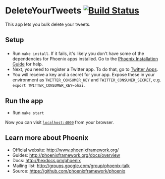 # DeleteYourTweets [![Build Status](https://travis-ci.org/vsmart/delete-your-tweets.svg?branch=travis)](https://travis-ci.org/vsmart/delete-your-tweets)

This app lets you bulk delete your tweets.

## Setup

###
* Run `make install`. If it fails, it's likely you don't have some of the dependencies for Phoenix apps installed. Go to the [Phoenix Installation Guide](http://www.phoenixframework.org/docs/installation) for help.
* Next, you need to register a Twitter app. To do that, go to [Twitter Apps](https://apps.twitter.com).
* You will receive a key and a secret for your app. Expose these in your environment as `TWITTER_CONSUMER_KEY` and `TWITTER_CONSUMER_SECRET`, e.g. `export TWITTER_CONSUMER_KEY=ohai`.

## Run the app

* Run `make start`

Now you can visit [`localhost:4000`](http://localhost:4000) from your browser.

## Learn more about Phoenix

  * Official website: http://www.phoenixframework.org/
  * Guides: http://phoenixframework.org/docs/overview
  * Docs: http://hexdocs.pm/phoenix
  * Mailing list: http://groups.google.com/group/phoenix-talk
  * Source: https://github.com/phoenixframework/phoenix
